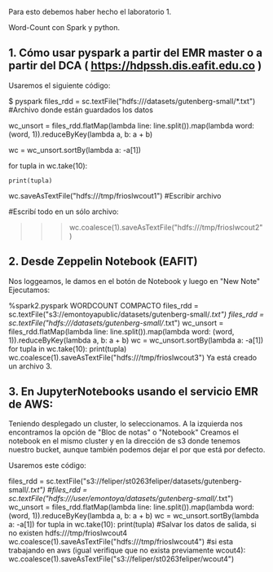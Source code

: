 Para esto debemos haber hecho el laboratorio 1.

Word-Count con Spark y python.

## 1. Cómo usar pyspark a partir del EMR master o a partir del DCA ( https://hdpssh.dis.eafit.edu.co )

Usaremos el siguiente código:

$ pyspark
files_rdd = sc.textFile("hdfs:///datasets/gutenberg-small/*.txt") #Archivo donde están guardados los datos 

wc_unsort = files_rdd.flatMap(lambda line: line.split()).map(lambda word: (word, 1)).reduceByKey(lambda a, b: a + b)

wc = wc_unsort.sortBy(lambda a: -a[1])

for tupla in wc.take(10):

    print(tupla)
    
wc.saveAsTextFile("hdfs:///tmp/frioslwcout1") #Escribir archivo


#Escribí todo en un sólo archivo:

>>> wc.coalesce(1).saveAsTextFile("hdfs:///tmp/frioslwcout2")


## 2. Desde Zeppelin Notebook (EAFIT)
Nos loggeamos, le damos en el botón de Notebook y  luego en "New Note"
Ejecutamos:

%spark2.pyspark
WORDCOUNT COMPACTO
files_rdd = sc.textFile("s3://emontoyapublic/datasets/gutenberg-small/*.txt")
files_rdd = sc.textFile("hdfs:///datasets/gutenberg-small/*.txt")
wc_unsort = files_rdd.flatMap(lambda line: line.split()).map(lambda word: (word, 1)).reduceByKey(lambda a, b: a + b)
wc = wc_unsort.sortBy(lambda a: -a[1])
for tupla in wc.take(10):
    print(tupla)
wc.coalesce(1).saveAsTextFile("hdfs:///tmp/frioslwcout3")
Ya está creado un archivo 3.
## 3. En JupyterNotebooks usando el servicio EMR de AWS:

Teniendo desplegado un cluster, lo seleccionamos. A la izquierda nos encontramos la opción de "Bloc de notas" o "Notebook"
Creamos el notebook en el mismo cluster y en la dirección de s3 donde tenemos nuestro bucket, aunque también podemos dejar el por que está por defecto.

Usaremos este código:

files_rdd = sc.textFile("s3://feliper/st0263feliper/datasets/gutenberg-small/*.txt")
#files_rdd = sc.textFile("hdfs:///user/emontoya/datasets/gutenberg-small/*.txt")
wc_unsort = files_rdd.flatMap(lambda line: line.split()).map(lambda word: (word, 1)).reduceByKey(lambda a, b: a + b)
wc = wc_unsort.sortBy(lambda a: -a[1])
for tupla in wc.take(10):
        print(tupla)
#Salvar los datos de salida, si no existen hdfs:///tmp/frioslwcout4
wc.coalesce(1).saveAsTextFile("hdfs:///tmp/frioslwcout4")
#si esta trabajando en aws (igual verifique que no exista previamente wcout4):
wc.coalesce(1).saveAsTextFile("s3://feliper/st0263feliper/wcout4")

